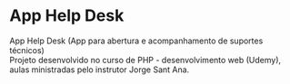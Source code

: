 # App Help Desk
App Help Desk (App para abertura e acompanhamento de suportes técnicos) <br/>
Projeto desenvolvido no curso de PHP - desenvolvimento web (Udemy), aulas ministradas pelo instrutor Jorge Sant Ana.
